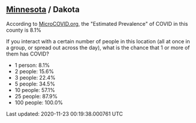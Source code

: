 
## [Minnesota](/united-states/minnesota) / Dakota

According to [MicroCOVID.org](http://microcovid.org),
the "Estimated Prevalence" of COVID in this county is 8.1%

If you interact with a certain number of people in this location
(all at once in a group, or spread out across the day), what is the chance that
1 or more of them has COVID?

- 1 person: 8.1%
- 2 people: 15.6%
- 3 people: 22.4%
- 5 people: 34.5%
- 10 people: 57.1%
- 25 people: 87.9%
- 100 people: 100.0%

Last updated: 2020-11-23 00:19:38.000761 UTC
